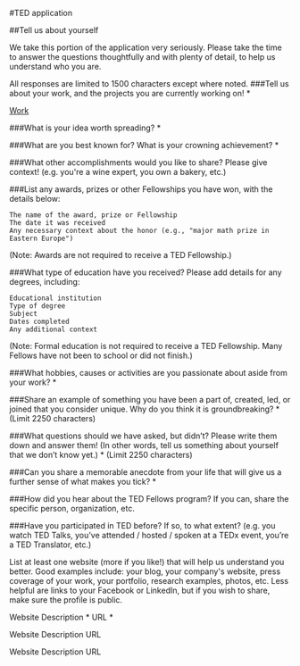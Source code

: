 #TED application

##Tell us about yourself

We take this portion of the application very seriously. Please take the time to answer the questions thoughtfully and with plenty of detail, to help us understand who you are.

All responses are limited to 1500 characters except where noted.
###Tell us about your work, and the projects you are currently working on! *

[Work](work.md)

###What is your idea worth spreading? *


###What are you best known for? What is your crowning achievement? *


###What other accomplishments would you like to share? Please give context! (e.g. you're a wine expert, you own a bakery, etc.)

###List any awards, prizes or other Fellowships you have won, with the details below:

    The name of the award, prize or Fellowship
    The date it was received
    Any necessary context about the honor (e.g., "major math prize in Eastern Europe")

(Note: Awards are not required to receive a TED Fellowship.)


###What type of education have you received? Please add details for any degrees, including:

    Educational institution
    Type of degree
    Subject
    Dates completed
    Any additional context

(Note: Formal education is not required to receive a TED Fellowship. Many Fellows have not been to school or did not finish.)


###What hobbies, causes or activities are you passionate about aside from your work? *

###Share an example of something you have been a part of, created, led, or joined that you consider unique. Why do you think it is groundbreaking? *
(Limit 2250 characters)

###What questions should we have asked, but didn’t? Please write them down and answer them! (In other words, tell us something about yourself that we don’t know yet.) *
(Limit 2250 characters)

###Can you share a memorable anecdote from your life that will give us a further sense of what makes you tick? *

###How did you hear about the TED Fellows program? If you can, share the specific person, organization, etc.

###Have you participated in TED before? If so, to what extent? (e.g. you watch TED Talks, you’ve attended / hosted / spoken at a TEDx event, you’re a TED Translator, etc.)


List at least one website (more if you like!) that will help us understand you better.
Good examples include: your blog, your company's website, press coverage of your work, your portfolio, research examples, photos, etc. Less helpful are links to your Facebook or LinkedIn, but if you wish to share, make sure the profile is public.

Website Description *
URL *

Website Description
URL

Website Description
URL
